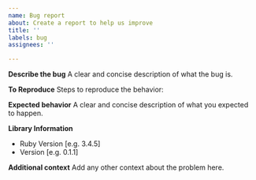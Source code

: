 ```yaml
---
name: Bug report
about: Create a report to help us improve
title: ''
labels: bug
assignees: ''

---
```


**Describe the bug**
A clear and concise description of what the bug is.

**To Reproduce**
Steps to reproduce the behavior:

**Expected behavior**
A clear and concise description of what you expected to happen.

**Library Information**
 - Ruby Version [e.g. 3.4.5]
 - Version [e.g. 0.1.1]

**Additional context**
Add any other context about the problem here.
